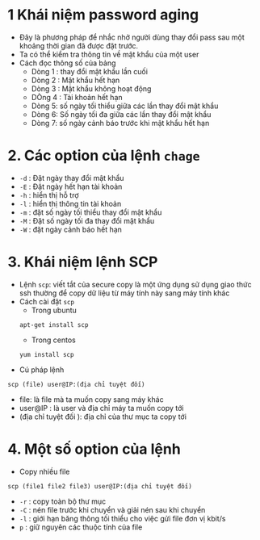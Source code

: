 # 1 Khái niệm password aging 
- Đây là phương pháp để nhắc nhở người dùng thay đổi pass sau một khoảng thời gian đã được đặt trước. 
- Ta có thể kiểm tra thông tin về mật khẩu của một user 
- Cách đọc thông số của bảng 
    - Dòng 1 : thay đổi mật khẩu lần cuối
    - Dòng 2 : Mật khẩu hết hạn 
    - Dòng 3 : Mật khẩu không hoạt động 
    - DÒng 4 : Tài khoản hết hạn 
    - Dòng 5: số ngày tối thiểu giữa các lần thay đổi mật khẩu 
    - Dòng 6: Số ngày tối đa giữa các lần thay đổi mật khẩu 
    - Dòng 7: số ngày cảnh báo trước khi mật khẩu hết hạn 
# 2. Các option của lệnh `chage`
- `-d` : Đặt ngày thay đổi mật khẩu 
- `-E` : Đặt ngày hết hạn tài khoản 
- `-h` : hiển thị hỗ trợ 
- `-l` : hiển thị thông tin tài khoản 
- `-m` : đặt số ngày tối thiểu thay đổi mật khẩu
- `-M` : Đặt số ngày tối đa thay đổi mật khẩu 
- `-W` : đặt ngày cảnh báo hết hạn 
# 3. Khái niệm lệnh SCP 
- Lệnh `scp`: viết tắt của secure copy là một ứng dụng sử dụng giao thức ssh thường để copy dữ liệu từ máy tính này sang máy tính khác 
- Cách cài đặt `scp`
    - Trong ubuntu 
    ```
    apt-get install scp 
    ```
    - Trong centos
    ```
    yum install scp 
    ```
- Cú pháp lệnh 
```
scp (file) user@IP:(địa chỉ tuyệt đối)
```

- file: là file mà ta muốn copy sang máy khác 
- user@IP : là user và địa chỉ máy ta muốn copy tới 
- (địa chỉ tuyệt đối ): địa chỉ của thư mục ta copy tới
# 4. Một số option của lệnh 
- Copy nhiều file 
```
scp (file1 file2 file3) user@IP:(địa chỉ tuyệt đối)
```
- `-r` : copy toàn bộ thư mục 
- `-C` : nén file trước khi chuyển và giải nén sau khi chuyển 
- `-l` : giới hạn băng thông tối thiểu cho việc gửi file đơn vị kbit/s
- `p`  : giữ nguyên các thuộc tính của file 